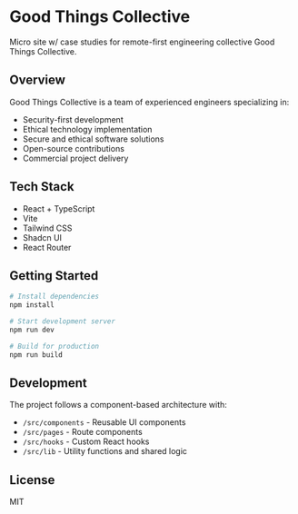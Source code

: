 # Good Things Collective

Micro site w/ case studies for remote-first engineering collective Good Things Collective. 

## Overview

Good Things Collective is a team of experienced engineers specializing in:
- Security-first development
- Ethical technology implementation
- Secure and ethical software solutions
- Open-source contributions
- Commercial project delivery

## Tech Stack

- React + TypeScript
- Vite
- Tailwind CSS
- Shadcn UI
- React Router

## Getting Started

```bash
# Install dependencies
npm install

# Start development server
npm run dev

# Build for production
npm run build
```

## Development

The project follows a component-based architecture with:
- `/src/components` - Reusable UI components
- `/src/pages` - Route components
- `/src/hooks` - Custom React hooks
- `/src/lib` - Utility functions and shared logic

## License

MIT
